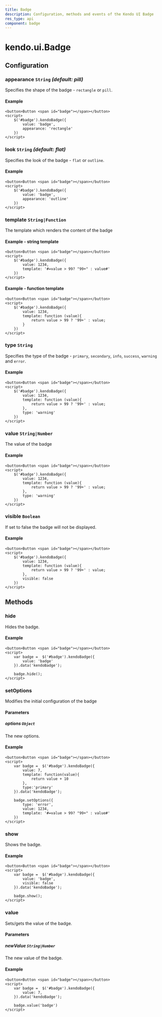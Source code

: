 ```yaml
---
title: Badge
description: Configuration, methods and events of the Kendo UI Badge
res_type: api
component: badge
---
```


# kendo.ui.Badge

## Configuration

### appearance  `String` *(default: pill)*

Specifies the shape of the badge - `rectangle` or `pill`.

#### Example

	<button>Button <span id="badge"></span></button>
	<script>
        $('#badge').kendoBadge({
            value: 'badge',
            appearance: 'rectangle'
        })
	</script>

### look `String` *(default: flat)*

Specifies the look of the badge - `flat` or `outline`.

#### Example

	<button>Button <span id="badge"></span></button>
	<script>
        $('#badge').kendoBadge({
            value: 'badge',
            appearance: 'outline'
        })
	</script>

### template `String|Function`

The template which renders the content of the badge

#### Example - string template

	<button>Button <span id="badge"></span></button>
	<script>
        $('#badge').kendoBadge({
            value: 1234,
            template: '#=value > 99? "99+" : value#'
        })
	</script>

#### Example - function template

	<button>Button <span id="badge"></span></button>
	<script>
        $('#badge').kendoBadge({
            value: 1234,
            template: function (value){
                return value > 99 ? '99+' : value;
            }
        })
	</script>

### type `String`

Specifies the type of the badge - `primary`, `secondary`, `info`, `success`, `warning` and `error`.

#### Example

	<button>Button <span id="badge"></span></button>
	<script>
        $('#badge').kendoBadge({
            value: 1234,
            template: function (value){
                return value > 99 ? '99+' : value;
            },
            type: 'warning'
        })
	</script>

### value `String|Number`

The value of the badge

#### Example

	<button>Button <span id="badge"></span></button>
	<script>
        $('#badge').kendoBadge({
            value: 1234,
            template: function (value){
                return value > 99 ? '99+' : value;
            },
            type: 'warning'
        })
	</script>

### visible `Boolean`

If set to false the badge will not be displayed.

#### Example

	<button>Button <span id="badge"></span></button>
	<script>
        $('#badge').kendoBadge({
            value: 1234,
            template: function (value){
                return value > 99 ? '99+' : value;
            },
            visible: false
        })
	</script>

## Methods

### hide

Hides the badge.

#### Example

	<button>Button <span id="badge"></span></button>
	<script>
        var badge =  $('#badge').kendoBadge({
            value: 'badge'
        }).data('kendoBadge');

        badge.hide();
    </script>

### setOptions

 Modifies the initial configuration of the badge

#### Parameters

##### options `Object`

The new options.

#### Example


	<button>Button <span id="badge"></span></button>
	<script>
        var badge =  $('#badge').kendoBadge({
            value: 7,
            template: function(value){
                return value + 10
            },
            type:'primary'
        }).data('kendoBadge');

        badge.setOptions({
            type: 'error',
            value: 1234,
            template: '#=value > 99? "99+" : value#'
        })
	</script>

### show

Shows the badge.

#### Example

	<button>Button <span id="badge"></span></button>
	<script>
        var badge =  $('#badge').kendoBadge({
            value: 'badge',
            visible: false
        }).data('kendoBadge');

        badge.show();
    </script>

### value

 Sets/gets the value of the badge.

#### Parameters

##### newValue `String|Number`

The new value of the badge.

#### Example


	<button>Button <span id="badge"></span></button>
	<script>
        var badge =  $('#badge').kendoBadge({
            value: 7,
        }).data('kendoBadge');

        badge.value('badge')
	</script>